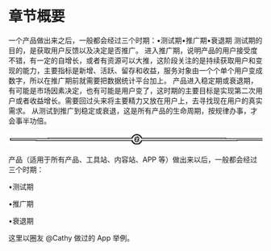 # 章节概要

一个产品做出来之后，一般都会经过三个时期：•测试期•推广期•衰退期
测试期的目的，是获取用户反馈以及决定是否推广。
进入推广期，说明产品的用户接受度不错，有一定的自增长，或者有资源可以大推，这阶段关注的是持续获取用户和变现的能力，主要指标是新增、活跃、留存和收益，服务对象由一个个单个用户变成数字，所以在推广期前就需要把数据统计平台加上。
产品进入稳定期或衰退期，有可能是市场因素决定，也有可能是用户变了，这时期的主要目标是实现第二次用户或者收益增长。需要回过头来将主要精力又放在用户上，去寻找现在用户的真实需求。
从测试到推广到稳定或衰退，这是所有产品的生命周期，按规律办事，才会事半功倍。

![](img/d3dc15a615db58a3c5ef15184454d4ab.png)

产品（适用于所有产品、工具站、内容站、APP 等）做出来以后，一般都会经过三个时期：

•测试期

•推广期

•衰退期

这里以圈友 @Cathy 做过的 App 举例。
